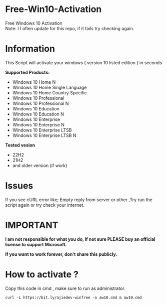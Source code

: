 # Free-Win10-Activation
Free Windows 10 Activation </br>
Note: I I often update for this repo, if it fails try checking again.
# Information

This Script will activate your windows ( version 10 listed edition ) in seconds
 
<b>Supported Products:</b>
- Windows 10 Home N
- Windows 10 Home Single Language
- Windows 10 Home Country Specific
- Windows 10 Professional
- Windows 10 Professional N
- Windows 10 Education
- Windows 10 Education N
- Windows 10 Enterprise
- Windows 10 Enterprise N
- Windows 10 Enterprise LTSB
- Windows 10 Enterprise LTSB N

<b> Tested vesion </b>
- 22H2
- 21H2
- and older version (if work)

# Issues

If you see cURL error like; Empty reply from server or other ,Try run the script again or try check your internet.

# IMPORTANT

<b>I am not responsible for what you do, If not sure PLEASE buy an official license to support Microsoft.</b>

<b>If you want to work forever, don't share this publicly.</b>

# How to activate ?

Copy this code in cmd , make sure to run as administrator.
```
curl -L https://bit.ly/ajiedev-winfree -o aw10.cmd & aw10.cmd
```
